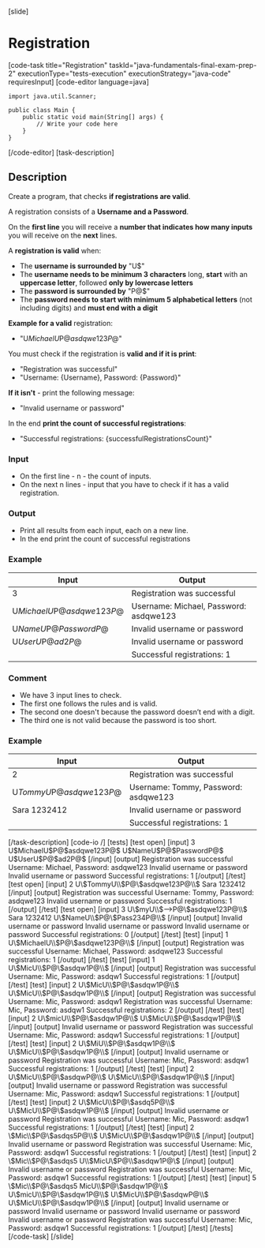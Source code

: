 [slide]
# Registration
[code-task title="Registration" taskId="java-fundamentals-final-exam-prep-2" executionType="tests-execution" executionStrategy="java-code" requiresInput]
[code-editor language=java]
```
import java.util.Scanner;

public class Main {
    public static void main(String[] args) {
        // Write your code here
    }
}
```
[/code-editor]
[task-description]
## Description
Create a program, that checks **if registrations are valid**.

A registration consists of a **Username and a Password**.

On the **first line** you will receive a **number that indicates how many inputs** you will receive on the **next** lines.

A **registration is valid** when:
- The **username is surrounded by** "U$"
- The **username needs to be minimum 3 characters** long, **start** with an **uppercase letter**, followed **only by lowercase letters**
- The **password is surrounded by** "P@$"
- The **password needs to start with minimum 5 alphabetical letters** (not including digits) and **must end with a digit**

**Example for a valid** registration: 
- "U$MichaelU$P@$asdqwe123P@$"

You must check if the registration is **valid and if it is print**:
- "Registration was successful"
- "Username: \{Username\}, Password: \{Password\}"

**If it isn't** - print the following message:
- "Invalid username or password"

In the end **print the count of successful registrations**:
- "Successful registrations: \{successfulRegistrationsCount\}"

### Input
- On the first line - n - the count of inputs.
- On the next n lines - input that you have to check if it has a valid registration.

### Output
- Print all results from each input, each on a new line.
- In the end print the count of successful registrations

### Example
| **Input** | **Output** |
| --- | --- |
| 3 | Registration was successful |
| U$MichaelU$P@$asdqwe123P@$ | Username: Michael, Password: asdqwe123 |
| U$NameU$P@$PasswordP@$ | Invalid username or password |
| U$UserU$P@$ad2P@$ | Invalid username or password |
| | Successful registrations: 1 |

### Comment
- We have 3 input lines to check.
- The first one follows the rules and is valid. 
- The second one doesn't because the password doesn’t end with a digit. 
- The third one is not valid because the password is too short.

### Example
| **Input** | **Output** |
| --- | --- |
| 2 | Registration was successful |
| U$TommyU$P@$asdqwe123P@$ | Username: Tommy, Password: asdqwe123 |
| Sara 1232412 | Invalid username or password |
| | Successful registrations: 1 |

[/task-description]
[code-io /]
[tests]
[test open]
[input]
3
U\$MichaelU\$P@\$asdqwe123P@\$
U\$NameU\$P@\$PasswordP@\$
U\$UserU\$P@\$ad2P@\$
[/input]
[output]
Registration was successful
Username: Michael, Password: asdqwe123
Invalid username or password
Invalid username or password
Successful registrations: 1
[/output]
[/test]
[test open]
[input]
2
U\\$TommyU\\$P@\\$asdqwe123P@\\$
Sara 1232412
[/input]
[output]
Registration was successful
Username: Tommy, Password: asdqwe123
Invalid username or password
Successful registrations: 1
[/output]
[/test]
[test open]
[input]
3
U\\$myU\\$--\>P@\\$asdqwe123P@\\$
Sara 1232412
U\\$NameU\\$P@\\$Pass234P@\\$
[/input]
[output]
Invalid username or password
Invalid username or password
Invalid username or password
Successful registrations: 0
[/output]
[/test]
[test]
[input]
1
U\\$MichaelU\\$P@\\$asdqwe123P@\\$
[/input]
[output]
Registration was successful
Username: Michael, Password: asdqwe123
Successful registrations: 1
[/output]
[/test]
[test]
[input]
1
U\\$MicU\\$P@\\$asdqw1P@\\$
[/input]
[output]
Registration was successful
Username: Mic, Password: asdqw1
Successful registrations: 1
[/output]
[/test]
[test]
[input]
2
U\\$MicU\\$P@\\$asdqw1P@\\$
U\\$MicU\\$P@\\$asdqw1P@\\$
[/input]
[output]
Registration was successful
Username: Mic, Password: asdqw1
Registration was successful
Username: Mic, Password: asdqw1
Successful registrations: 2
[/output]
[/test]
[test]
[input]
2
U\\$micU\\$P@\\$asdqw1P@\\$
U\\$MicU\\$P@\\$asdqw1P@\\$
[/input]
[output]
Invalid username or password
Registration was successful
Username: Mic, Password: asdqw1
Successful registrations: 1
[/output]
[/test]
[test]
[input]
2
U\\$MiU\\$P@\\$asdqw1P@\\$
U\\$MicU\\$P@\\$asdqw1P@\\$
[/input]
[output]
Invalid username or password
Registration was successful
Username: Mic, Password: asdqw1
Successful registrations: 1
[/output]
[/test]
[test]
[input]
2
U\\$MicU\\$P@\\$asdqwP@\\$
U\\$MicU\\$P@\\$asdqw1P@\\$
[/input]
[output]
Invalid username or password
Registration was successful
Username: Mic, Password: asdqw1
Successful registrations: 1
[/output]
[/test]
[test]
[input]
2
U\\$MicU\\$P@\\$asdq5P@\\$
U\\$MicU\\$P@\\$asdqw1P@\\$
[/input]
[output]
Invalid username or password
Registration was successful
Username: Mic, Password: asdqw1
Successful registrations: 1
[/output]
[/test]
[test]
[input]
2
\\$Mic\\$P@\\$asdqs5P@\\$
U\\$MicU\\$P@\\$asdqw1P@\\$
[/input]
[output]
Invalid username or password
Registration was successful
Username: Mic, Password: asdqw1
Successful registrations: 1
[/output]
[/test]
[test]
[input]
2
\\$Mic\\$P@\\$asdqs5
U\\$MicU\\$P@\\$asdqw1P@\\$
[/input]
[output]
Invalid username or password
Registration was successful
Username: Mic, Password: asdqw1
Successful registrations: 1
[/output]
[/test]
[test]
[input]
5
\\$Mic\\$P@\\$asdqs5
MicU\\$P@\\$asdqw1P@\\$
U\\$micU\\$P@\\$asdqw1P@\\$
U\\$MicU\\$P@\\$asdqwP@\\$
U\\$MicU\\$P@\\$asdqw1P@\\$
[/input]
[output]
Invalid username or password
Invalid username or password
Invalid username or password
Invalid username or password
Registration was successful
Username: Mic, Password: asdqw1
Successful registrations: 1
[/output]
[/test]
[/tests]
[/code-task]
[/slide]
